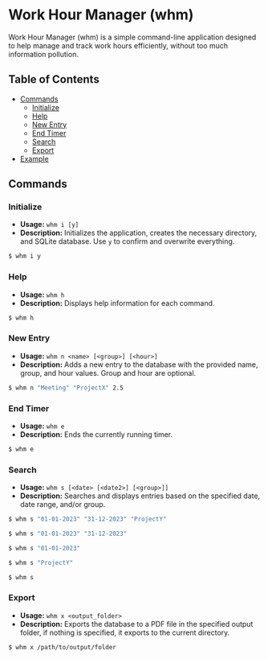 # Work Hour Manager (whm)

Work Hour Manager (whm) is a simple command-line application designed to help manage and track work hours efficiently, without too much information pollution.
## Table of Contents

- [Commands](#commands)
  - [Initialize](#initialize)
  - [Help](#help)
  - [New Entry](#new-entry)
  - [End Timer](#end-timer)
  - [Search](#search)
  - [Export](#export)
- [Example](#example)

## Commands

### Initialize

- **Usage:** `whm i [y]`
- **Description:** Initializes the application, creates the necessary directory, and SQLite database. Use `y` to confirm and overwrite everything.

```bash
$ whm i y
```

### Help

- **Usage:** `whm h`
- **Description:** Displays help information for each command.

```bash
$ whm h
```

### New Entry

- **Usage:** `whm n <name> [<group>] [<hour>]`
- **Description:** Adds a new entry to the database with the provided name, group, and hour values. Group and hour are optional.

```bash
$ whm n "Meeting" "ProjectX" 2.5
```

### End Timer

- **Usage:** `whm e`
- **Description:** Ends the currently running timer.

```bash
$ whm e
```

### Search

- **Usage:** `whm s [<date> [<date2>] [<group>]]`
- **Description:** Searches and displays entries based on the specified date, date range, and/or group.

```bash
$ whm s "01-01-2023" "31-12-2023" "ProjectY"
```

```bash
$ whm s "01-01-2023" "31-12-2023"
```

```bash
$ whm s "01-01-2023"
```

```bash
$ whm s "ProjectY"
```

```bash
$ whm s
```

### Export

- **Usage:** `whm x <output_folder>`
- **Description:** Exports the database to a PDF file in the specified output folder, if nothing is specified, it exports to the current directory.

```bash
$ whm x /path/to/output/folder
```